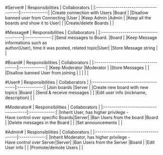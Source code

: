 #Server#
| Responsibilities                      | Collaborators |
|:--------------------------------------|:-------------:|
|Create connection with Users           |Board          |
|Disallow banned user from Connecting   |User           |
|Keep Admin                             |Admin          |
|Keep all the boards and show it to User|               |
|Create/delete Boards                  |               |

#Message#
| Responsibilities                      | Collaborators |
|:--------------------------------------|:-------------:|
|Send messages to Board.                |Board          |
|Keep Message informations such as <br> author(User), time it was posted, related topic|User|
|Store Message string                   |               |

#Board#
| Responsibilities                      | Collaborators |
|:--------------------------------------|:-------------:|
|Keep Moderator                         |Moderator      |
|Store Messages                         |               |
|Disallow banned User from joining      |               |
|                                       |               |

#User#
| Responsibilities                      | Collaborators |
|:--------------------------------------|:-------------:|
|Join boards                            |Server         |
|Create new board with new topics       |Board          |
|Send & receive messages                |               |
|Edit user info (nickname, description) |               |

#Moderator#
| Responsibilities                      | Collaborators |
|:--------------------------------------|:-------------:|
|Inherit User, has higher privilege -<BR> Have control over specific Boards|Server|
|Ban Users from the board               |Board          |
|Delete messages in the Board           |               |
|Set announcements                      |               | 

#Admin#
| Responsibilities                      | Collaborators |
|:--------------------------------------|:-------------:|
|Inherit Moderator, has higher privilege -<BR> Have control over Server|Server|
|Ban Users from the Server              |Board          |
|Edit User info                         |               |
|Promote/demote Users                   |               |

